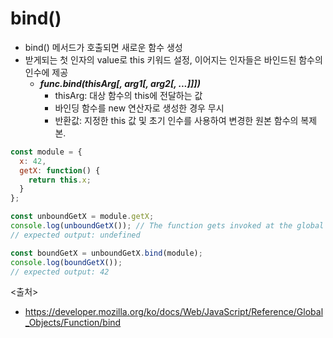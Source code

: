 # bind()
- bind() 메서드가 호출되면 새로운 함수 생성
- 받게되는 첫 인자의 value로 this 키워드 설정, 이어지는 인자들은 바인드된 함수의 인수에 제공
   - ***func.bind(thisArg[, arg1[, arg2[, ...]]])***
      - thisArg: 대상 함수의 this에 전달하는 값
      - 바인딩 함수를 new 연산자로 생성한 경우 무시
      - 반환값: 지정한 this 값 및 초기 인수를 사용하여 변경한 원본 함수의 복제본.
```javascript
const module = {
  x: 42,
  getX: function() {
    return this.x;
  }
};

const unboundGetX = module.getX;
console.log(unboundGetX()); // The function gets invoked at the global scope
// expected output: undefined

const boundGetX = unboundGetX.bind(module);
console.log(boundGetX());
// expected output: 42
```

<출처>
- https://developer.mozilla.org/ko/docs/Web/JavaScript/Reference/Global_Objects/Function/bind
